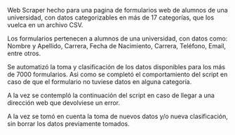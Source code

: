 Web Scraper hecho para una pagina de formularios web de alumnos de una universidad, con datos categorizables en más de 17 categorías, que los vuelca en un archivo CSV.

Los formularios pertenecen a alumnos de una universidad, con datos como: Nombre y Apellido, Carrera, Fecha de Nacimiento, Carrera, Teléfono, Email, entre otros.

Se automatizó la toma y clasificación de los datos disponibles para los más de 7000 formularios. Asi como se completó el comportamiento del script en caso de que el formulario no tuviese datos en alguna categoría.

A la vez se contempló la continuación del script en caso de llegar a una dirección web que devolviese un error.

A la vez se tomó en cuenta la toma de nuevos datos y/o nueva clasificación, sin borrar los datos previamente tomados.